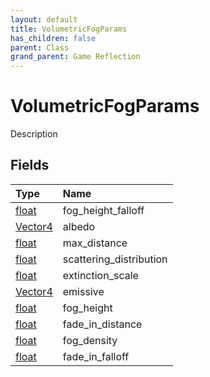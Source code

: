 ```yaml
---
layout: default
title: VolumetricFogParams
has_children: false
parent: Class
grand_parent: Game Reflection
---
```

# VolumetricFogParams
Description 

## Fields

| Type | Name |
|:----------|:--------------|
| [float](/riftbreaker-wiki/docs/game-reflection/components/float/) | fog_height_falloff |
| [Vector4](/riftbreaker-wiki/docs/game-reflection/classes/vector4/) | albedo |
| [float](/riftbreaker-wiki/docs/game-reflection/components/float/) | max_distance |
| [float](/riftbreaker-wiki/docs/game-reflection/components/float/) | scattering_distribution |
| [float](/riftbreaker-wiki/docs/game-reflection/components/float/) | extinction_scale |
| [Vector4](/riftbreaker-wiki/docs/game-reflection/classes/vector4/) | emissive |
| [float](/riftbreaker-wiki/docs/game-reflection/components/float/) | fog_height |
| [float](/riftbreaker-wiki/docs/game-reflection/components/float/) | fade_in_distance |
| [float](/riftbreaker-wiki/docs/game-reflection/components/float/) | fog_density |
| [float](/riftbreaker-wiki/docs/game-reflection/components/float/) | fade_in_falloff |

